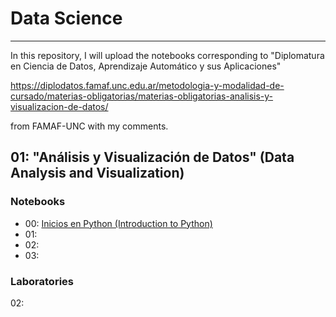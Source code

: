 # Data Science
---
In this repository, I will upload the notebooks corresponding to "Diplomatura en Ciencia de Datos, Aprendizaje Automático y sus Aplicaciones"

https://diplodatos.famaf.unc.edu.ar/metodologia-y-modalidad-de-cursado/materias-obligatorias/materias-obligatorias-analisis-y-visualizacion-de-datos/


from FAMAF-UNC with my comments. 

## 01: "Análisis y Visualización de Datos" (Data Analysis and Visualization)

### Notebooks 
* 00: [Inicios en Python (Introduction to Python)]([https://github.com/EnzoRg/Data_Science/blob/main/00_Inicios_en_Python.ipynb])
* 01:
* 02:
* 03:

### Laboratories 

02: 
